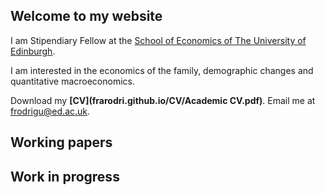 ## Welcome to my website

I am Stipendiary Fellow at the [School of Economics of The University of Edinburgh](https://www.ed.ac.uk/economics).

I am interested in the economics of the family, demographic changes and quantitative macroeconomics.

Download my **[CV](frarodri.github.io/CV/Academic CV.pdf)**.
Email me at [frodrigu@ed.ac.uk](frodrigu@ed.ac.uk).

## Working papers


## Work in progress
